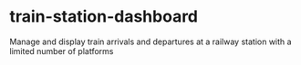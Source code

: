 # train-station-dashboard
Manage and display train arrivals and departures at a railway station with a limited number of platforms
